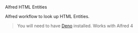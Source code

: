 Alfred HTML Entities

Alfred workflow to look up HTML Entities.

> You will need to have [Deno](https://deno.land/manual) installed. Works with Alfred 4
